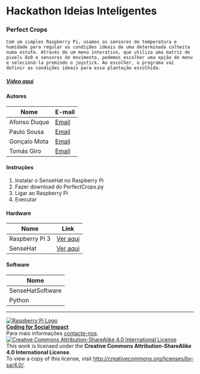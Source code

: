 ﻿# Hackathon Ideias Inteligentes

### Perfect Crops
   
    Com um simples Raspberry Pi, usamos os sensores de temperatura e humidade para regular as condições ideais de uma determinada colheita numa estufa. Através de um menu interativo, que utiliza uma matriz de pixels 8x8 e sensores de movimento, podemos escolher uma opção do menu e selecioná-la premindo o joystick. Ao escolher, o programa vai definir as condições ideais para essa plantação escolhida.

##### [Vídeo aqui](https://drive.google.com/file/d/0B_pUAOPBkih7RTJ3eGRUT09QNHc/view?usp=sharing)  
  
  
#### Autores  

|Nome  |E-mail  |  
|---|---|    
|Afonso Duque  |[Email](mailto:asduque2000@gmail.com)  |  
|Paulo Sousa  |[Email](mailto:paguel@outlook.pt)  |  
|Gonçalo Mota  |[Email](mailto:gugon.mota@gmail.com)  |  
|Tomás Giro  |[Email](mailto:tomas.maia.2001@gmail.com)  |  

#### Instruções

1. Instalar o SenseHat no Raspberry Pi
2. Fazer download do PerfectCrops.py
3. Ligar ao Raspberry Pi
4. Executar

#### Hardware  

|Nome  |Link  |  
|---|---|    
|Raspberry Pi 3  |[Ver aqui](http://www.raspberrypi.org)  |
|SenseHat  |[Ver aqui](https://www.raspberrypi.org/products/sense-hat/)  |  

#### Software  

|Nome  |  
|---|   
|SenseHatSoftware|  |
|Python |  [Ver aqui](https://www.python.org/)   |

 
  
 
***  
[![Raspberry Pi Logo](https://upload.wikimedia.org/wikipedia/en/thumb/c/cb/Raspberry_Pi_Logo.svg/50px-Raspberry_Pi_Logo.svg.png)](http://raspberrypi.org)   
[**Coding for Social Impact**](http://codingforsocialimpact.fe.up.pt)  
Para mais informações [contacte-nos](mailto:hello@codingforsocialimpact.org).  
[![Creative Commons Attribution-ShareAlike 4.0 International License](https://licensebuttons.net/l/by-sa/4.0/88x31.png)](http://creativecommons.org/licenses/by-sa/4.0/)  
This work is licensed under the **Creative Commons Attribution-ShareAlike 4.0 International License**.  
To view a copy of this license, visit http://creativecommons.org/licenses/by-sa/4.0/.  
